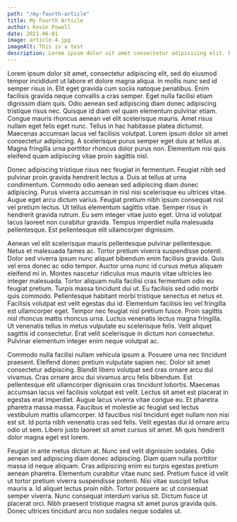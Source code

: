 ```yaml
---
path: "/my-fourth-article"
title: My Fourth Article
author: Kevin Powell
date: 2021-06-01
image: article-4.jpg
imageAlt: This is a test
description: Lorem ipsum dolor sit amet consectetur adipisicing elit. Perferendis accusantium sit illo neque rem omnis quaerat, nam similique vitae delectus ad magni vel quo maxime, magnam placeat. Reprehenderit, distinctio aliquam?
---
```


Lorem ipsum dolor sit amet, consectetur adipiscing elit, sed do eiusmod tempor incididunt ut labore et dolore magna aliqua. In mollis nunc sed id semper risus in. Elit eget gravida cum sociis natoque penatibus. Enim facilisis gravida neque convallis a cras semper. Eget nulla facilisi etiam dignissim diam quis. Odio aenean sed adipiscing diam donec adipiscing tristique risus nec. Quisque id diam vel quam elementum pulvinar etiam. Congue mauris rhoncus aenean vel elit scelerisque mauris. Amet risus nullam eget felis eget nunc. Tellus in hac habitasse platea dictumst. Maecenas accumsan lacus vel facilisis volutpat. Lorem ipsum dolor sit amet consectetur adipiscing. A scelerisque purus semper eget duis at tellus at. Magna fringilla urna porttitor rhoncus dolor purus non. Elementum nisi quis eleifend quam adipiscing vitae proin sagittis nisl.

Donec adipiscing tristique risus nec feugiat in fermentum. Feugiat nibh sed pulvinar proin gravida hendrerit lectus a. Duis at tellus at urna condimentum. Commodo odio aenean sed adipiscing diam donec adipiscing. Purus viverra accumsan in nisl nisi scelerisque eu ultrices vitae. Augue eget arcu dictum varius. Feugiat pretium nibh ipsum consequat nisl vel pretium lectus. Ut tellus elementum sagittis vitae. Semper risus in hendrerit gravida rutrum. Eu sem integer vitae justo eget. Urna id volutpat lacus laoreet non curabitur gravida. Tempus imperdiet nulla malesuada pellentesque. Est pellentesque elit ullamcorper dignissim.

Aenean vel elit scelerisque mauris pellentesque pulvinar pellentesque. Netus et malesuada fames ac. Tortor pretium viverra suspendisse potenti. Dolor sed viverra ipsum nunc aliquet bibendum enim facilisis gravida. Quis vel eros donec ac odio tempor. Auctor urna nunc id cursus metus aliquam eleifend mi in. Montes nascetur ridiculus mus mauris vitae ultricies leo integer malesuada. Tortor aliquam nulla facilisi cras fermentum odio eu feugiat pretium. Turpis massa tincidunt dui ut. Eu facilisis sed odio morbi quis commodo. Pellentesque habitant morbi tristique senectus et netus et. Facilisis volutpat est velit egestas dui id. Elementum facilisis leo vel fringilla est ullamcorper eget. Tempor nec feugiat nisl pretium fusce. Proin sagittis nisl rhoncus mattis rhoncus urna. Luctus venenatis lectus magna fringilla. Ut venenatis tellus in metus vulputate eu scelerisque felis. Velit aliquet sagittis id consectetur. Erat velit scelerisque in dictum non consectetur. Pulvinar elementum integer enim neque volutpat ac.

Commodo nulla facilisi nullam vehicula ipsum a. Posuere urna nec tincidunt praesent. Eleifend donec pretium vulputate sapien nec. Dolor sit amet consectetur adipiscing. Blandit libero volutpat sed cras ornare arcu dui vivamus. Cras ornare arcu dui vivamus arcu felis bibendum. Est pellentesque elit ullamcorper dignissim cras tincidunt lobortis. Maecenas accumsan lacus vel facilisis volutpat est velit. Lectus sit amet est placerat in egestas erat imperdiet. Augue lacus viverra vitae congue eu. Et pharetra pharetra massa massa. Faucibus et molestie ac feugiat sed lectus vestibulum mattis ullamcorper. Id faucibus nisl tincidunt eget nullam non nisi est sit. Id porta nibh venenatis cras sed felis. Velit egestas dui id ornare arcu odio ut sem. Libero justo laoreet sit amet cursus sit amet. Mi quis hendrerit dolor magna eget est lorem.

Feugiat in ante metus dictum at. Nunc sed velit dignissim sodales. Odio aenean sed adipiscing diam donec adipiscing. Diam quam nulla porttitor massa id neque aliquam. Cras adipiscing enim eu turpis egestas pretium aenean pharetra. Elementum curabitur vitae nunc sed. Pretium fusce id velit ut tortor pretium viverra suspendisse potenti. Nisi vitae suscipit tellus mauris a. Id aliquet lectus proin nibh. Tortor posuere ac ut consequat semper viverra. Nunc consequat interdum varius sit. Dictum fusce ut placerat orci. Nibh praesent tristique magna sit amet purus gravida quis. Donec ultrices tincidunt arcu non sodales neque sodales ut.